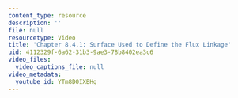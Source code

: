 ```yaml
---
content_type: resource
description: ''
file: null
resourcetype: Video
title: 'Chapter 8.4.1: Surface Used to Define the Flux Linkage'
uid: 4112329f-6a62-31b3-9ae3-78b8402ea3c6
video_files:
  video_captions_file: null
video_metadata:
  youtube_id: YTm8D0IXBHg
---
```


